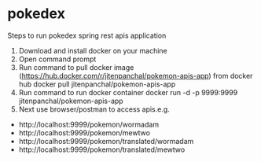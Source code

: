 # pokedex

Steps to run pokedex spring rest apis application

1. Download and install docker on your machine
2. Open command prompt 
3. Run command to pull docker image (https://hub.docker.com/r/jitenpanchal/pokemon-apis-app) from docker hub
   docker pull jitenpanchal/pokemon-apis-app
4. Run command to run docker container 
   docker run -d -p 9999:9999 jitenpanchal/pokemon-apis-app
5. Next use browser/postman to access apis.e.g. 
- http://localhost:9999/pokemon/wormadam
- http://localhost:9999/pokemon/mewtwo
- http://localhost:9999/pokemon/translated/wormadam
- http://localhost:9999/pokemon/translated/mewtwo
